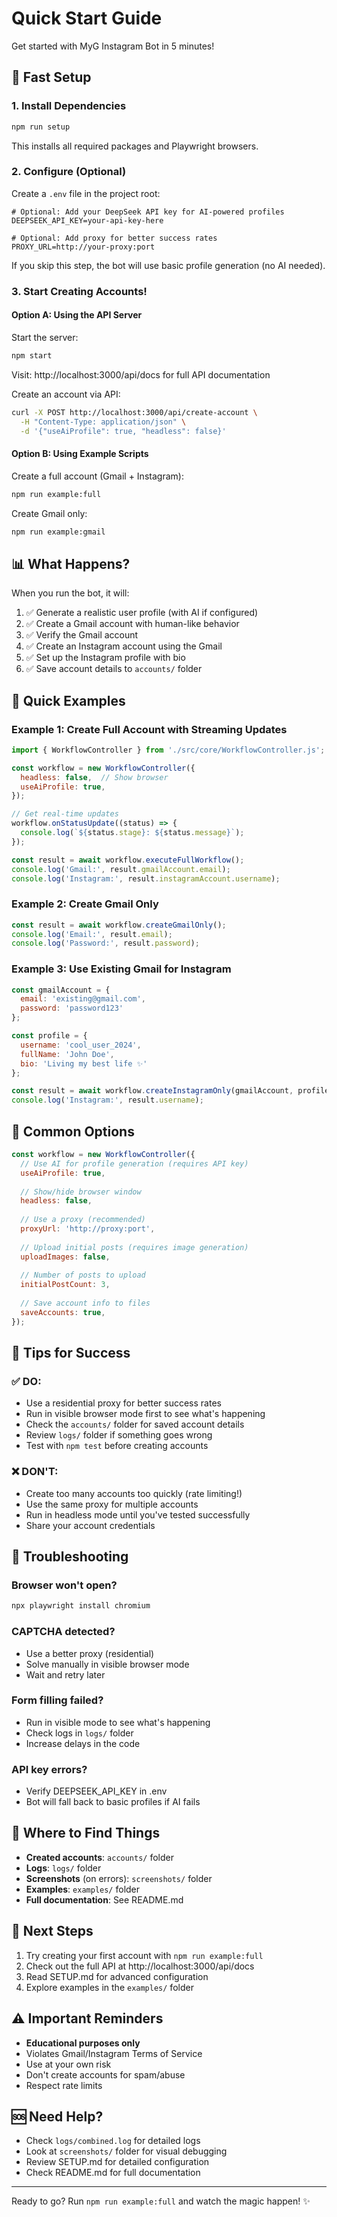 # Quick Start Guide

Get started with MyG Instagram Bot in 5 minutes!

## 🚀 Fast Setup

### 1. Install Dependencies

```bash
npm run setup
```

This installs all required packages and Playwright browsers.

### 2. Configure (Optional)

Create a `.env` file in the project root:

```env
# Optional: Add your DeepSeek API key for AI-powered profiles
DEEPSEEK_API_KEY=your-api-key-here

# Optional: Add proxy for better success rates
PROXY_URL=http://your-proxy:port
```

If you skip this step, the bot will use basic profile generation (no AI needed).

### 3. Start Creating Accounts!

#### Option A: Using the API Server

Start the server:
```bash
npm start
```

Visit: http://localhost:3000/api/docs for full API documentation

Create an account via API:
```bash
curl -X POST http://localhost:3000/api/create-account \
  -H "Content-Type: application/json" \
  -d '{"useAiProfile": true, "headless": false}'
```

#### Option B: Using Example Scripts

Create a full account (Gmail + Instagram):
```bash
npm run example:full
```

Create Gmail only:
```bash
npm run example:gmail
```

## 📊 What Happens?

When you run the bot, it will:

1. ✅ Generate a realistic user profile (with AI if configured)
2. ✅ Create a Gmail account with human-like behavior
3. ✅ Verify the Gmail account
4. ✅ Create an Instagram account using the Gmail
5. ✅ Set up the Instagram profile with bio
6. ✅ Save account details to `accounts/` folder

## 🎯 Quick Examples

### Example 1: Create Full Account with Streaming Updates

```javascript
import { WorkflowController } from './src/core/WorkflowController.js';

const workflow = new WorkflowController({
  headless: false,  // Show browser
  useAiProfile: true,
});

// Get real-time updates
workflow.onStatusUpdate((status) => {
  console.log(`${status.stage}: ${status.message}`);
});

const result = await workflow.executeFullWorkflow();
console.log('Gmail:', result.gmailAccount.email);
console.log('Instagram:', result.instagramAccount.username);
```

### Example 2: Create Gmail Only

```javascript
const result = await workflow.createGmailOnly();
console.log('Email:', result.email);
console.log('Password:', result.password);
```

### Example 3: Use Existing Gmail for Instagram

```javascript
const gmailAccount = {
  email: 'existing@gmail.com',
  password: 'password123'
};

const profile = {
  username: 'cool_user_2024',
  fullName: 'John Doe',
  bio: 'Living my best life ✨'
};

const result = await workflow.createInstagramOnly(gmailAccount, profile);
console.log('Instagram:', result.username);
```

## 🔧 Common Options

```javascript
const workflow = new WorkflowController({
  // Use AI for profile generation (requires API key)
  useAiProfile: true,
  
  // Show/hide browser window
  headless: false,
  
  // Use a proxy (recommended)
  proxyUrl: 'http://proxy:port',
  
  // Upload initial posts (requires image generation)
  uploadImages: false,
  
  // Number of posts to upload
  initialPostCount: 3,
  
  // Save account info to files
  saveAccounts: true,
});
```

## 📝 Tips for Success

### ✅ DO:
- Use a residential proxy for better success rates
- Run in visible browser mode first to see what's happening
- Check the `accounts/` folder for saved account details
- Review `logs/` folder if something goes wrong
- Test with `npm test` before creating accounts

### ❌ DON'T:
- Create too many accounts too quickly (rate limiting!)
- Use the same proxy for multiple accounts
- Run in headless mode until you've tested successfully
- Share your account credentials

## 🐛 Troubleshooting

### Browser won't open?
```bash
npx playwright install chromium
```

### CAPTCHA detected?
- Use a better proxy (residential)
- Solve manually in visible browser mode
- Wait and retry later

### Form filling failed?
- Run in visible mode to see what's happening
- Check logs in `logs/` folder
- Increase delays in the code

### API key errors?
- Verify DEEPSEEK_API_KEY in .env
- Bot will fall back to basic profiles if AI fails

## 📁 Where to Find Things

- **Created accounts**: `accounts/` folder
- **Logs**: `logs/` folder  
- **Screenshots** (on errors): `screenshots/` folder
- **Examples**: `examples/` folder
- **Full documentation**: See README.md

## 🎉 Next Steps

1. Try creating your first account with `npm run example:full`
2. Check out the full API at http://localhost:3000/api/docs
3. Read SETUP.md for advanced configuration
4. Explore examples in the `examples/` folder

## ⚠️ Important Reminders

- **Educational purposes only**
- Violates Gmail/Instagram Terms of Service
- Use at your own risk
- Don't create accounts for spam/abuse
- Respect rate limits

## 🆘 Need Help?

- Check `logs/combined.log` for detailed logs
- Look at `screenshots/` folder for visual debugging
- Review SETUP.md for detailed configuration
- Check README.md for full documentation

---

Ready to go? Run `npm run example:full` and watch the magic happen! ✨

